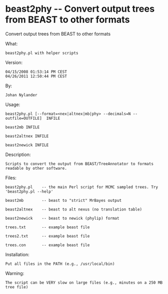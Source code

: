 beast2phy -- Convert output trees from BEAST to other formats  
=============================================================

Convert output trees from BEAST to other formats

What:

    beast2phy.pl with helper scripts

Version:

    04/15/2008 01:53:14 PM CEST
    04/26/2011 12:50:44 PM CEST

By:

    Johan Nylander

Usage:

    beast2phy.pl [--format=<nex|altnex|mb|phy> --decimals=N --outfile=OUTFILE]  INFILE

    beast2mb INFILE

    beast2altnex INFILE

    beast2newick INFILE


Description:

    Scripts to convert the output from BEAST/TreeAnnotator to formats readable by other software.


Files:

    beast2phy.pl    -- the main Perl script for MCMC sampled trees. Try 'beast2phy.pl --help'

    beast2mb        -- beast to "strict" MrBayes output

    beast2altnex    -- beast to alt nexus (no translation table)

    beast2newick    -- beast to newick (phylip) format

    trees.txt       -- example beast file

    trees2.txt      -- example beast file

    trees.con       -- example beast file


Installation:

    Put all files in the PATH (e.g., /usr/local/bin)


Warning:

    The script can be VERY slow on large files (e.g., minutes on a 250 MB tree file)

